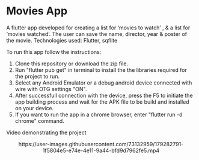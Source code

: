 # Movies App

A flutter app developed for creating a list for ‘movies to watch’ , & a list 
for ‘movies watched’. The user can save the name, director, year & 
poster of the movie.
Technologies used: Flutter, sqflite

To run this app follow the instructions:

1) Clone this repository or download the zip file.
2) Run "flutter pub get" in terminal to install the the libraries required for the project to run. 
3) Select any Android Emulator or a debug android device connected with wire with OTG settings "ON".
4) After successfull connection with the device, press the F5 to initiate the app building process and wait for the APK file to be build and installed on your  device.
5) If you want to run the app in a chrome browser, enter "flutter run -d chrome" command.

Video demonstrating the project
<center>
https://user-images.githubusercontent.com/73132959/179282791-1f5804e5-e74e-4e11-9a44-bfd9d7962fe5.mp4
<center>
